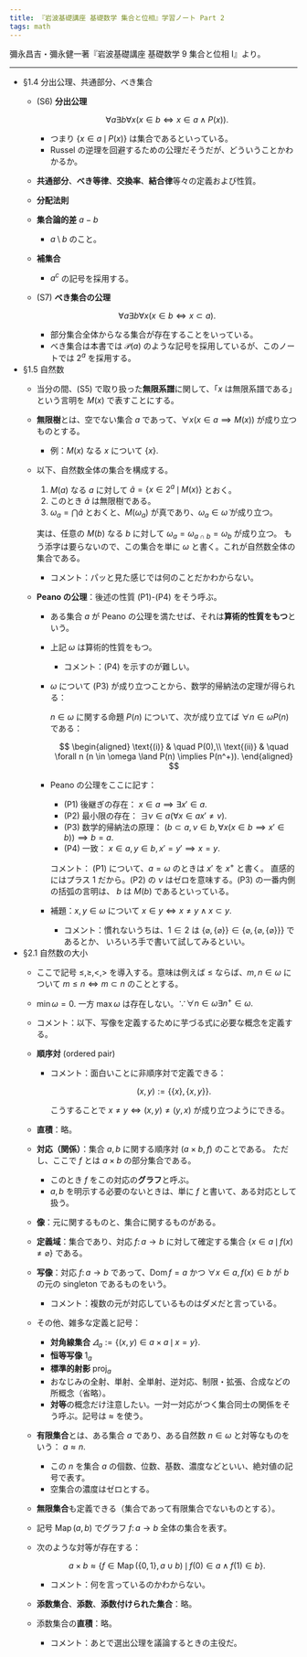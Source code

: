 ```yaml
---
title: 『岩波基礎講座 基礎数学 集合と位相』学習ノート Part 2
tags: math
---
```


彌永昌吉・彌永健一著『岩波基礎講座 基礎数学 9 集合と位相 I』より。

----

* §1.4 分出公理、共通部分、べき集合
  * (S6) **分出公理**

    $$
    \forall a \exists b \forall x (x \in b \iff x \in a \land P(x)).
    $$

    * つまり $\lbrace x \in a\,\mid\, P(x)\rbrace$ は集合であるといっている。
    * Russel の逆理を回避するための公理だそうだが、どういうことかわかるか。
  * **共通部分**、**べき等律**、**交換率**、**結合律**等々の定義および性質。
  * **分配法則**
  * **集合論的差** $a-b$
    * $a \setminus b$ のこと。
  * **補集合**
    * $a^{c}$ の記号を採用する。
  * (S7) **べき集合の公理**

    $$
    \forall a \exists b \forall x (x \in b \iff x \subset a).
    $$

    * 部分集合全体からなる集合が存在することをいっている。
    * べき集合は本書では $\mathscr{P}(a)$ のような記号を採用しているが、このノートでは $2^a$ を採用する。
* §1.5 自然数
  * 当分の間、(S5) で取り扱った**無限系譜**に関して、「$x$ は無限系譜である」という言明を $M(x)$ で表すことにする。
  * **無限樹**とは、空でない集合 $a$ であって、$\forall x (x \in a \implies M(x))$ が成り立つものとする。
    * 例：$M(x)$ なる $x$ について $\lbrace x \rbrace.$
  * 以下、自然数全体の集合を構成する。

    1. $M(a)$ なる $a$ に対して $\tilde{a} = \lbrace x \in 2^a\,\mid\,M(x)\rbrace$ とおく。
    2. このとき $\tilde a$ は無限樹である。
    3. $\omega_a = \bigcap \tilde{a}$ とおくと、$M(\omega_a)$ が真であり、$\omega_a \in \tilde \omega$ が成り立つ。

    実は、任意の $M(b)$ なる $b$ に対して $\omega_a = \omega_{a\cap b} = \omega_b$ が成り立つ。
    もう添字は要らないので、この集合を単に $\omega$ と書く。これが自然数全体の集合である。

    * コメント：パッと見た感じでは何のことだかわからない。
  * **Peano の公理**：後述の性質 (P1)-(P4) をそう呼ぶ。
    * ある集合 $a$ が Peano の公理を満たせば、それは**算術的性質をもつ**という。
    * 上記 $\omega$ は算術的性質をもつ。
      * コメント：(P4) を示すのが難しい。
    * $\omega$ について (P3) が成り立つことから、数学的帰納法の定理が得られる：

      $n \in \omega$ に関する命題 $P(n)$ について、次が成り立てば $\forall n \in \omega P(n)$ である：

      $$
      \begin{aligned}
      \text{(i)} & \quad P(0),\\
      \text{(ii)} & \quad \forall n (n \in \omega \land P(n) \implies P(n^+)).
      \end{aligned}
      $$

    * Peano の公理をここに記す：
      * (P1) 後継ぎの存在： $x \in a \implies \exists x' \in a.$
      * (P2) 最小限の存在： $\exists \nu \in a (\forall x \in a x' \ne \nu).$
      * (P3) 数学的帰納法の原理： $(b \subset a, \nu \in b, \forall x(x \in b \implies x' \in b)) \implies b = a.$
      * (P4) 一致： $x \in a, y \in b, x' = y' \implies x = y.$

      コメント： (P1) について、$a = \omega$ のときは $x'$ を $x^+$ と書く。
      直感的にはプラス 1 だから。(P2) の $\nu$ はゼロを意味する。(P3) の一番内側の括弧の言明は、
      $b$ は $M(b)$ であるといっている。

    * 補題：$x, y \in \omega$ について $x \in y \iff x \ne y \land x \subset y.$
      * コメント：慣れないうちは、$1 \in 2$ は $\lbrace \varnothing, \lbrace \varnothing \rbrace \rbrace \in \lbrace \varnothing, \lbrace \varnothing, \lbrace \varnothing \rbrace \rbrace \rbrace$ であるとか、
        いろいろ手で書いて試してみるといい。
* §2.1 自然数の大小
  * ここで記号 $\le, \ge, <, >$ を導入する。意味は例えば $\le$ ならば、$m, n \in \omega$ について $m \le n \iff m \subset n$ のこととする。
  * $\min\omega = 0.$ 一方 $\max\omega$ は存在しない。$\because \forall n \in \omega \exists n^+ \in \omega.$
  * コメント：以下、写像を定義するために芋づる式に必要な概念を定義する。
  * **順序対** (ordered pair)
    * コメント：面白いことに非順序対で定義できる：

      $$(x, y) := \{\{x\}, \{x, y\}\}.$$

      こうすることで $x \ne y \iff (x, y) \ne (y, x)$ が成り立つようにできる。
  * **直積**：略。
  * **対応（関係）**：集合 $a, b$ に関する順序対 $(a \times b, f)$ のことである。
    ただし、ここで $f$ とは $a \times b$ の部分集合である。
    * このとき $f$ をこの対応の**グラフ**と呼ぶ。
    * $a, b$ を明示する必要のないときは、単に $f$ と書いて、ある対応として扱う。
  * **像**：元に関するものと、集合に関するものがある。
  * **定義域**：集合であり、対応 $f\colon a \longrightarrow b$ に対して確定する集合 $\lbrace x \in a\,\mid\,f(x) \ne \varnothing\rbrace$ である。
  * **写像**：対応 $f\colon a \longrightarrow b$ であって、$\operatorname{Dom}{f} = a$ かつ
    $\forall x \in a, f(x) \in b$ が $b$ の元の singleton であるものをいう。
    * コメント：複数の元が対応しているものはダメだと言っている。
  * その他、雑多な定義と記号：
    * **対角線集合** $\varDelta_a := \lbrace (x, y) \in a \times a\,\mid\, x = y\rbrace.$
    * **恒等写像** $1_a$
    * **標準的射影** $\operatorname{proj}_a$
    * おなじみの全射、単射、全単射、逆対応、制限・拡張、合成などの所概念（省略）。
    * **対等**の概念だけ注意したい。一対一対応がつく集合同士の関係をそう呼ぶ。記号は $\approx$ を使う。
  * **有限集合**とは、ある集合 $a$ であり、ある自然数 $n \in \omega$ と対等なものをいう：
    $a \approx n.$
    * この $n$ を集合 $a$ の個数、位数、基数、濃度などといい、絶対値の記号で表す。
    * 空集合の濃度はゼロとする。
  * **無限集合**も定義できる（集合であって有限集合でないものとする）。
  * 記号 $\operatorname{Map}(a, b)$ でグラフ $f\colon a \longrightarrow b$ 全体の集合を表す。
  * 次のような対等が存在する：

    $$
    a \times b \approx \{f \in \operatorname{Map}(\{0, 1\}, a \cup b)\,\mid\,f(0) \in a \land f(1) \in b\}.
    $$

    * コメント：何を言っているのかわからない。
  * **添数集合**、**添数**、**添数付けられた集合**：略。
  * 添数集合の**直積**：略。
    * コメント：あとで選出公理を議論するときの主役だ。
